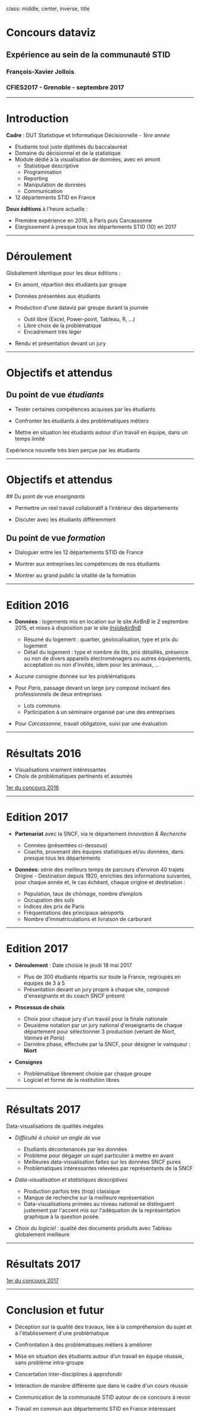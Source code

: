 class: middle, center, inverse, title

# Concours dataviz

## Expérience au sein de la communauté STID

### François-Xavier Jollois

### CFIES2017 - Grenoble - septembre 2017

---

# Introduction

**Cadre** : DUT Statistique et Informatique Décisionnelle - *1ère année*

- Etudiants tout juste diplômés du baccalauréat
- Domaine du décisionnel et de la statistique
- Module dédié à la visualisation de données, avec en amont
	- Statistique descriptive
	- Programmation
	- Reporting
	- Manipulation de données
	- Communication
- 12 départements STID en France

**Deux éditions** à l'heure actuelle :

- Première expérience en 2016, à Paris puis Carcassonne
- Elargissement à presque tous les départements STID (10) en 2017

---

# Déroulement


Globalement identique pour les deux éditions :

- En amont, répartion des étudiants par groupe

- Données présentées aux étudiants

- Production d'une dataviz par groupe durant la journée
	- Outil libre (Excel, Power-point, Tableau, R, ...)
	- Libre choix de la problématique
	- Encadrement très léger

- Rendu et présentation devant un jury

---

# Objectifs et attendus

## Du point de vue *étudiants*

- Tester certaines compétences acquises par les étudiants 

- Confronter les étudiants à des problématiques métiers

- Mettre en situation les étudiants autour d’un travail en équipe, dans un temps limité

Expérience nouvelle très bien perçue par les étudiants

---

# Objectifs et attendus

## Du point de vue *enseignants*

- Permettre un réel travail collaboratif à l’intérieur des départements

- Discuter avec les étudiants différemment

## Du point de vue *formation*

- Dialoguer entre les 12 départements STID de France

- Montrer aux entreprises les compétences de nos étudiants 

- Montrer au grand public la vitalité de la formation


---

# Edition 2016

- **Données** : logements mis en location sur le site *AirBnB* le 2 septembre 2015, et mises à disposition par le site [*InsideAirBnB*](http://insideairbnb.com/)
	- Résumé du logement : quartier, géolocalisation, type et prix du logement
	- Détail du logement : type et nombre de lits, prix détaillés, présence ou non de divers appareils électroménagers ou autres équipements, acceptation ou non d'invités, idem pour les animaux, ...

- Aucune consigne donnée sur les problématiques

- Pour *Paris*, passage devant un large jury composé incluant des professionnels de deux entreprises
	- Lots communs
	- Participation à un séminaire organisé par une des entreprises

- Pour *Carcassonne*, travail obligatoire, suivi par une évaluation


---
# Résultats 2016

- Visualisations vraiment intéressantes
- Choix de problématiques pertinents et assumés

[1er du concours 2016](cfies-concours-dataviz-1er2016.jpg)

---

# Edition 2017

- **Partenariat** avec la SNCF, via le département *Innovation & Recherche* 
	- Connées (présentées ci-dessous)
	- Coachs, provenant des équipes statistiques et/ou données, dans presque tous les départements

- **Données**: série des meilleurs temps de parcours d'environ 40 trajets Origine - Destination depuis 1920, enrichies des informations suivantes, pour chaque année et, le cas échéant, chaque origine et destination :
	- Population, taux de chômage, nombre d’emplois
	- Occupation des sols
	- Indices des prix de Paris
	- Fréquentations des principaux aéroports
	- Nombre d’immatriculations et livraison de carburant

---

# Edition 2017


- **Déroulement** : Date choisie le jeudi 18 mai 2017 
	- Plus de 300 étudiants répartis sur toute la France, regroupés en équipes de 3 à 5
	- Présentation devant un jury propre à chaque site, composé d'enseignants et du coach SNCF présent

- **Processus de choix**
	- Choix pour chaque jury d'un travail pour la finale nationale
	- Deuxième notation par un jury national d'enseignants de chaque département pour sélectionner 3 production (venant de *Niort*, *Vannes* et *Paris*)
	- Dernière phase, effectuée par la SNCF, pour désigner le vainqueur : **Niort**
	
- **Consignes**
	- Problématique librement choisie par chaque groupe
	- Logiciel et forme de la restitution libres

---
# Résultats 2017

Data-visualisations de qualités inégales

- *Difficulté à choisir un angle de vue*
	- Etudiants décontenancés par les données
	- Problème pour dégager un sujet particulier à mettre en avant
	- Meilleures data-visualisation faites sur les données SNCF pures
	- Problématiques intéressantes relevées par représentants de la SNCF

- *Data-visualisation et statistiques descriptives* 
	- Production parfois très (trop) classique
	- Manque de recherche sur la meilleure représentation
	- Data-visualisations primées au niveau national se distinguent justement par l'accent mis sur l'adéquation de la représentation graphique à la question posée.

- *Choix du logiciel* : qualité des documents produits avec Tableau globalement meilleure 

---
# Résultats 2017

[1er du concours 2017](cfies-concours-dataviz-1er2017.jpg)

---

# Conclusion et futur

- Déception sur la qualité des travaux, liée à la compréhension du sujet et à l'établissement d'une problématique

- Confrontation à des problématiques métiers à améliorer

- Mise en situation des étudiants autour d’un travail en équipe réussie, sans problème intra-groupe

- Concertation inter-disciplines à approfondir

- Interaction de manière différente que dans le cadre d'un cours réussie

- Communication de la communauté STID autour de ce concours à revoir

- Travail en commun aux départements STID en France intéressant


